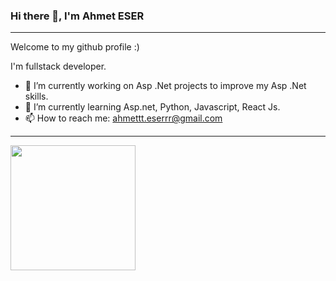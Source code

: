 ### Hi there 👋, I'm Ahmet ESER
<hr/>
Welcome to my github profile :)

I'm fullstack developer.
- 🔭 I’m currently working on  Asp .Net projects to improve my Asp .Net skills.
- 🌱 I’m currently learning Asp.net, Python, Javascript, React Js.
- 📫 How to reach me: ahmettt.eserrr@gmail.com
<hr/>
<a href="[https://github.com/anuraghazra/github-readme-stats](https://github.com/AhmetEserr)">
  <img height=200 align="center" src="https://github-readme-stats.vercel.app/api?username=AhmetEserr" />
</a>


<!--
![Github stats 2](https://github-readme-stats.vercel.app/api?username=kullanıcıadınız&show_icons=true&theme=radical)

**AhmetEserr/AhmetEserr** is a ✨ _special_ ✨ repository because its `README.md` (this file) appears on your GitHub profile.

Here are some ideas to get you started:

- 🔭 I’m currently working on ...
- 🌱 I’m currently learning ...
- 👯 I’m looking to collaborate on ...
- 🤔 I’m looking for help with ...
- 💬 Ask me about ...
- 📫 How to reach me: ...
- 😄 Pronouns: ...
- ⚡ Fun fact: ...
-->
